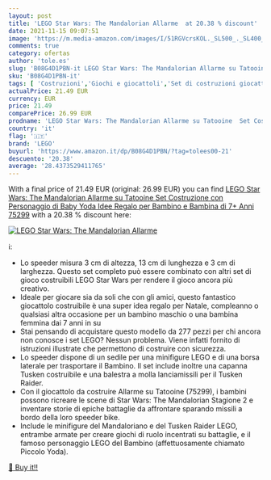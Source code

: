 ```yaml
---
layout: post
title: 'LEGO Star Wars: The Mandalorian Allarme  at 20.38 % discount'
date: 2021-11-15 09:07:51
image: 'https://m.media-amazon.com/images/I/51RGVcrsKOL._SL500_._SL400_.jpg'
comments: true
category: ofertas
author: 'tole.es'
slug: 'B08G4D1PBN-it LEGO Star Wars: The Mandalorian Allarme su Tatooine Set...'
sku: 'B08G4D1PBN-it'
tags: [ 'Costruzioni','Giochi e giocattoli','Set di costruzioni giocattolo','lego', ]
actualPrice: 21.49 EUR
currency: EUR
price: 21.49
comparePrice: 26.99 EUR
prodname: 'LEGO Star Wars: The Mandalorian Allarme su Tatooine  Set Costruzione con Personaggio di Baby Yoda  Idee Regalo per Bambino e Bambina di 7+ Anni  75299'
country: 'it'
flag: '🇮🇹'
brand: 'LEGO'
buyurl: 'https://www.amazon.it/dp/B08G4D1PBN/?tag=tolees00-21'
descuento: '20.38'
average: '28.4373529411765'
---
```


With a final price of 21.49 EUR (original: 26.99 EUR) you can find [LEGO Star Wars: The Mandalorian Allarme su Tatooine  Set Costruzione con Personaggio di Baby Yoda  Idee Regalo per Bambino e Bambina di 7+ Anni  75299](https://www.amazon.it/dp/B08G4D1PBN/?tag=tolees00-21) with a  20.38 % discount here:

[![LEGO Star Wars: The Mandalorian Allarme ](https://m.media-amazon.com/images/I/51RGVcrsKOL._SL500_._SL400_.jpg)](https://www.amazon.it/dp/B08G4D1PBN/?tag=tolees00-21)

ℹ️:

- Lo speeder misura 3 cm di altezza, 13 cm di lunghezza e 3 cm di larghezza. Questo set completo può essere combinato con altri set di gioco costruibili LEGO Star Wars per rendere il gioco ancora più creativo.
- Ideale per giocare sia da soli che con gli amici, questo fantastico giocattolo costruibile è una super idea regalo per Natale, compleanno o qualsiasi altra occasione per un bambino maschio o una bambina femmina dai 7 anni in su
- Stai pensando di acquistare questo modello da 277 pezzi per chi ancora non conosce i set LEGO? Nessun problema. Viene infatti fornito di istruzioni illustrate che permettono di costruire con sicurezza.
- Lo speeder dispone di un sedile per una minifigure LEGO e di una borsa laterale per trasportare il Bambino. Il set include inoltre una capanna Tusken costruibile e una balestra a molla lanciamissili per il Tusken Raider.
- Con il giocattolo da costruire Allarme su Tatooine (75299), i bambini possono ricreare le scene di Star Wars: The Mandalorian Stagione 2 e inventare storie di epiche battaglie da affrontare sparando missili a bordo della loro speeder bike.
- Include le minifigure del Mandaloriano e del Tusken Raider LEGO, entrambe armate per creare giochi di ruolo incentrati su battaglie, e il famoso personaggio LEGO del Bambino (affettuosamente chiamato Piccolo Yoda).

[🛒 Buy it!!](https://www.amazon.it/dp/B08G4D1PBN/?tag=tolees00-21)
